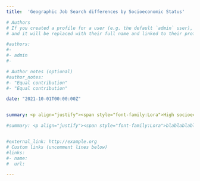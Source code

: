 ```yaml
---
title:  'Geographic Job Search differences by Socioeconomic Status'

# Authors
# If you created a profile for a user (e.g. the default `admin` user), write the username (folder name) here
# and it will be replaced with their full name and linked to their profile.

#authors:
#- 
#- admin
#- 

# Author notes (optional)
#author_notes:
#- "Equal contribution"
#- "Equal contribution"

date: "2021-10-01T00:00:00Z"


summary: <p align="justify"><span style="font-family:Lora">High socioeconomic-status university graduates are more likely to migrate internationally than their lower socioeconomic-status counterparts. Low socioeconomic individuals could be left behind, despite being university graduates, in countries with high youth unemployment rates. This limits the university's role as a tool to foster social mobility. I study the mechanisms underlying university graduates' different geographic location choices by socioeconomic status. I use an information experiment to investigate the role of information frictions and study credit constraints and other costs (e.g., knowledge of the language) as alternative mechanisms.</span>

#summary: <p align="justify"><span style="font-family:Lora">blablablabla </br></br><ins>Presented at</ins>&colon; </span>


#external_link: http://example.org
# Custom links (uncomment lines below)
#links:
#- name:
#  url:

---
```


